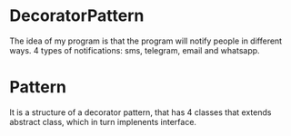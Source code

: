 # DecoratorPattern
The idea of my program is that the program will notify people in different ways. 4 types of notifications: sms, telegram, email and whatsapp.

# Pattern
It is a structure of a decorator pattern, that has 4 classes that extends abstract class, which in turn implenents interface.
